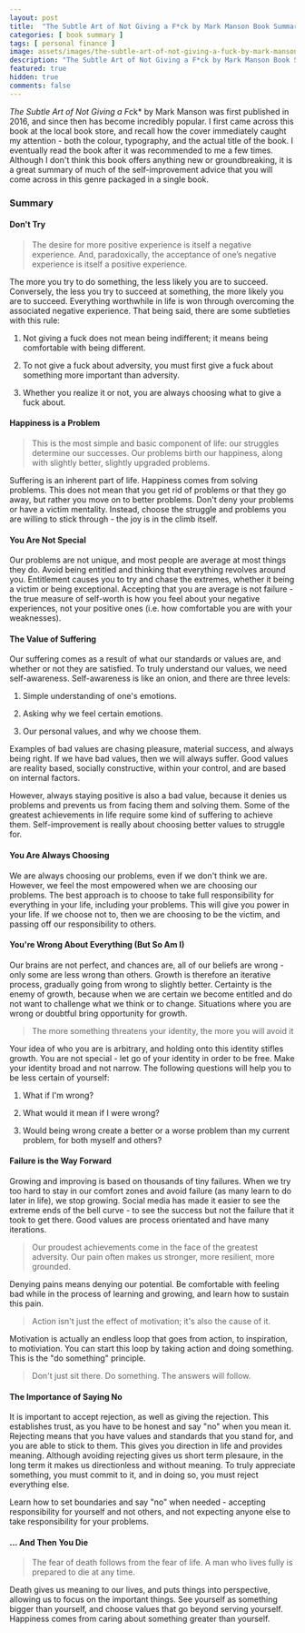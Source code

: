 ```yaml
---
layout: post
title:  "The Subtle Art of Not Giving a F*ck by Mark Manson Book Summary"
categories: [ book summary ]
tags: [ personal finance ]
image: assets/images/the-subtle-art-of-not-giving-a-fuck-by-mark-manson-book-summary.png
description: "The Subtle Art of Not Giving a F*ck by Mark Manson Book Summary"
featured: true
hidden: true
comments: false
---
```


*The Subtle Art of Not Giving a F*ck* by Mark Manson was first published in 2016, and since then has become incredibly popular. I first came across this book at the local book store, and recall how the cover immediately caught my attention - both the colour, typography, and the actual title of the book. I eventually read the book after it was recommended to me a few times. Although I don't think this book offers anything new or groundbreaking, it is a great summary of much of the self-improvement advice that you will come across in this genre packaged in a single book.

### Summary

#### Don't Try

> The desire for more positive experience is itself a negative experience. And, paradoxically, the acceptance of one’s negative experience is itself a positive experience.

The more you try to do something, the less likely you are to succeed. Conversely, the less you try to succeed at something, the more likely you are to succeed. Everything worthwhile in life is won through overcoming the associated negative experience. That being said, there are some subtleties with this rule:

1. Not giving a fuck does not mean being indifferent; it means being comfortable with being different.

2. To not give a fuck about adversity, you must first give a fuck about something more important than adversity.

3. Whether you realize it or not, you are always choosing what to give a fuck about.

#### Happiness is a Problem

> This is the most simple and basic component of life: our struggles determine our successes. Our problems birth our happiness, along with slightly better, slightly upgraded problems.

Suffering is an inherent part of life. Happiness comes from solving problems. This does not mean that you get rid of problems or that they go away, but rather you move on to better problems. Don't deny your problems or have a victim mentality. Instead, choose the struggle and problems you are willing to stick through - the joy is in the climb itself.

#### You Are Not Special

Our problems are not unique, and most people are average at most things they do. Avoid being entitled and thinking that everything revolves around you. Entitlement causes you to try and chase the extremes, whether it being a victim or being exceptional. Accepting that you are average is not failure - the true measure of self-worth is how you feel about your negative experiences, not your positive ones (i.e. how comfortable you are with your weaknesses).

#### The Value of Suffering

Our suffering comes as a result of what our standards or values are, and whether or not they are satisfied. To truly understand our values, we need self-awareness. Self-awareness is like an onion, and there are three levels:

1. Simple understanding of one's emotions.

2. Asking why we feel certain emotions.

3. Our personal values, and why we choose them.

Examples of bad values are chasing pleasure, material success, and always being right. If we have bad values, then we will always suffer. Good values are reality based, socially constructive, within your control, and are based on internal factors.

However, always staying positive is also a bad value, because it denies us problems and prevents us from facing them and solving them. Some of the greatest achievements in life require some kind of suffering to achieve them. Self-improvement is really about choosing better values to struggle for.

#### You Are Always Choosing

We are always choosing our problems, even if we don't think we are. However, we feel the most empowered when we are choosing our problems.  The best approach is to choose to take full responsibility for everything in your life, including your problems. This will give you power in your life. If we choose not to, then we are choosing to be the victim, and passing off our responsibility to others.

#### You're Wrong About Everything (But So Am I)

Our brains are not perfect, and chances are, all of our beliefs are wrong - only some are less wrong than others. Growth is therefore an iterative process, gradually going from wrong to slightly better. Certainty is the enemy of growth, because when we are certain we become entitled and do not want to challenge what we think or to change. Situations where you are wrong or doubtful bring opportunity for growth.

> The more something threatens your identity, the more you will avoid it

Your idea of who you are is arbitrary, and holding onto this identity stifles growth. You are not special - let go of your identity in order to be free. Make your identity broad and not narrow. The following questions will help you to be less certain of yourself:

1. What if I'm wrong?

2. What would it mean if I were wrong?

3. Would being wrong create a better or a worse problem than my current problem, for both myself and others?

#### Failure is the Way Forward

Growing and improving is based on thousands of tiny failures. When we try too hard to stay in our comfort zones and avoid failure (as many learn to do later in life), we stop growing. Social media has made it easier to see the extreme ends of the bell curve - to see the success but not the failure that it took to get there. Good values are process orientated and have many iterations.

> Our proudest achievements come in the face of the greatest adversity. Our pain often makes us stronger, more resilient, more grounded.

Denying pains means denying our potential. Be comfortable with feeling bad while in the process of learning and growing, and learn how to sustain this pain.

> Action isn't just the effect of motivation; it's also the cause of it.

Motivation is actually an endless loop that goes from action, to inspiration, to motiviation. You can start this loop by taking action and doing something. This is the "do something" principle.

> Don't just sit there. Do something. The answers will follow.

#### The Importance of Saying No

It is important to accept rejection, as well as giving the rejection. This establishes trust, as you have to be honest and say "no" when you mean it. Rejecting means that you have values and standards that you stand for, and you are able to stick to them. This gives you direction in life and provides meaning. Although avoiding rejecting gives us short term plesaure, in the long term it makes us directionless and without meaning. To truly appreciate something, you must commit to it, and in doing so, you must reject everything else.

Learn how to set boundaries and say "no" when needed - accepting responsibility for yourself and not others, and not expecting anyone else to take responsibility for your problems.


#### ... And Then You Die

> The fear of death follows from the fear of life. A man who lives fully is prepared to die at any time.

Death gives us meaning to our lives, and puts things into perspective, allowing us to focus on the important things. See yourself as something bigger than yourself, and choose values that go beyond serving yourself. Happiness comes from caring about something greater than yourself.
